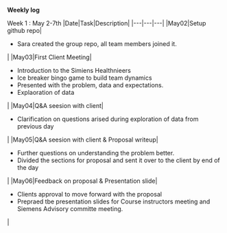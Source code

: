 **Weekly log**

Week 1 : May 2-7th
|Date|Task|Description|
|---|---|---|
|May02|Setup github repo|<ul><li>Sara created the group repo, all team members joined it.</li></ul>|
|May03|First Client Meeting|<ul><li>Introduction to the Simiens Healthnieers</li><li>Ice breaker bingo game to build team dynamics</li><li>Presented with the problem, data and expectations.<li>Explaoration of data</li></li></ul>|
|May04|Q&A seesion with client|<ul><li>Clarification on questions arised during exploration of data from previous day</li></ul>|
|May05|Q&A seesion with client & Proposal writeup|<ul><li>Further questions on understanding the problem better.</li><li>Divided the sections for proposal and sent it over to the client by  end of the day</li></ul>|
|May06|Feedback on proposal & Presentation slide|<ul><li>Clients approval to move forward with the proposal</li><li>Prepraed tbe presentation slides for Course instructors meeting and Siemens Advisory committe meeting.</li></ul>|

